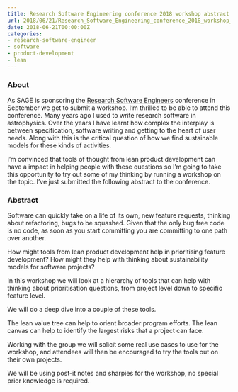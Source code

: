 ```yaml
---
title: Research Software Engineering conference 2018 workshop abstract
url: 2018/06/21/Research_Software_Engineering_conference_2018_workshop_abstract/
date: 2018-06-21T00:00:00Z
categories:
- research-software-engineer
- software
- product-development
- lean
---
```


### About

As SAGE is sponsoring the [Research Software Engineers](https://rse.ac.uk/conf2018/) conference in September we get to submit a workshop. I’m thrilled to be able to attend this conference. Many years ago I used to write research software in astrophysics. Over the years I have learnt how complex the interplay is between specification, software writing and getting to the heart of user needs. Along with this is the critical question of how we find sustainable models for these kinds of activities. 

I’m convinced that tools of thought from lean product development can have a impact in helping people with these questions so I’m going to take this opportunity to try out some of my thinking by running a workshop on the topic. I’ve just submitted the following abstract to the conference. 

### Abstract

Software can quickly take on a life of its own, new feature requests, thinking about refactoring, bugs to be squashed. Given that the only bug free code is no code, as soon as you start committing you are committing to one path over another. 

How might tools from lean product development help in prioritising feature development? How might they help with thinking about sustainability models for software projects? 

In this workshop we will look at a hierarchy of tools that can help with thinking about prioritisation questions, from project level down to specific feature level. 

We will do a deep dive into a couple of these tools. 

The lean value tree can help to orient broader program efforts. The lean canvas can help to identify the largest risks that a project can face. 

Working with the group we will solicit some real use cases to use for the workshop, and attendees will then be encouraged to try the tools out on their own projects. 

We will be using post-it notes and sharpies for the workshop, no special prior knowledge is required. 
